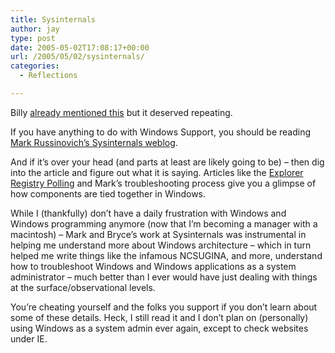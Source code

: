 ```yaml
---
title: Sysinternals
author: jay
type: post
date: 2005-05-02T17:08:17+00:00
url: /2005/05/02/sysinternals/
categories:
  - Reflections

---
```

Billy [already mentioned this][1] but it deserved repeating.

If you have anything to do with Windows Support, you should be reading [Mark Russinovich’s Sysinternals weblog][2].

And if it’s over your head (and parts at least are likely going to be) &#8211; then dig into the article and figure out what it is saying. Articles like the [Explorer Registry Polling][3] and Mark’s troubleshooting process give you a glimpse of how components are tied together in Windows.

While I (thankfully) don’t have a daily frustration with Windows and Windows programming anymore (now that I’m becoming a manager with a macintosh) &#8211; Mark and Bryce’s work at Sysinternals was instrumental in helping me understand more about Windows architecture &#8211; which in turn helped me write things like the infamous NCSUGINA, and more, understand how to troubleshoot Windows and Windows applications as a system administrator &#8211; much better than I ever would have just dealing with things at the surface/observational levels.

You’re cheating yourself and the folks you support if you don’t learn about some of these details. Heck, I still read it and I don’t plan on (personally) using Windows as a system admin ever again, except to check websites under IE.

 [1]: //people.engr.ncsu.edu/wrbeaudo/site/pages/-6237fd05eae68d0fc062f6d0ea613fed"
 [2]: //www.sysinternals.com/blog/"
 [3]: //www.sysinternals.com/blog/2005/04/explorers-registry-polling.html"